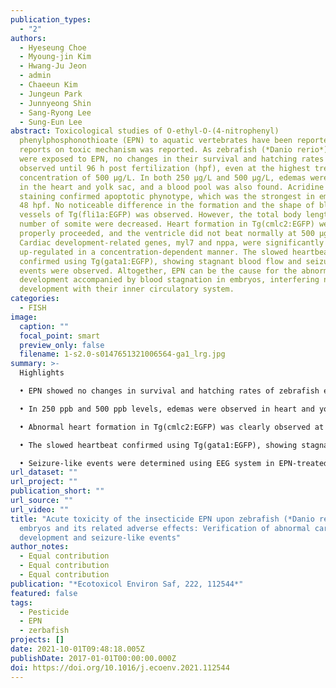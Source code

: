 ```yaml
---
publication_types:
  - "2"
authors:
  - Hyeseung Choe
  - Myoung-jin Kim
  - Hwang-Ju Jeon
  - admin
  - Chaeeun Kim
  - Jungeun Park
  - Junnyeong Shin
  - Sang-Ryong Lee
  - Sung-Eun Lee
abstract: Toxicological studies of O-ethyl-O-(4-nitrophenyl)
  phenylphosphonothioate (EPN) to aquatic vertebrates have been reported, but no
  reports on toxic mechanism was reported. As zebrafish (*Danio rerio*) embryos
  were exposed to EPN, no changes in their survival and hatching rates were
  observed until 96 h post fertilization (hpf), even at the highest treated
  concentration of 500 μg/L. In both 250 μg/L and 500 μg/L, edemas were observed
  in the heart and yolk sac, and a blood pool was also found. Acridine orange
  staining confirmed apoptotic phynotype, which was the strongest in embryos at
  48 hpf. No noticeable difference in the formation and the shape of blood
  vessels of Tg(fli1a:EGFP) was observed. However, the total body length and
  number of somite were decreased. Heart formation in Tg(cmlc2:EGFP) were not
  properly proceeded, and the ventricle did not beat normally at 500 μg/L level.
  Cardiac development-related genes, myl7 and nppa, were significantly down- and
  up-regulated in a concentration-dependent manner. The slowed heartbeat was
  confirmed using Tg(gata1:EGFP), showing stagnant blood flow and seizure-like
  events were observed. Altogether, EPN can be the cause for the abnormal heart
  development accompanied by blood stagnation in embryos, interfering normal
  development with their inner circulatory system.
categories:
  - FISH
image:
  caption: ""
  focal_point: smart
  preview_only: false
  filename: 1-s2.0-s0147651321006564-ga1_lrg.jpg
summary: >-
  Highlights

  • EPN showed no changes in survival and hatching rates of zebrafish embryos.

  • In 250 ppb and 500 ppb levels, edemas were observed in heart and yolk sac.

  • Abnormal heart formation in Tg(cmlc2:EGFP) was clearly observed at 500 ppb level.

  • The slowed heartbeat confirmed using Tg(gata1:EGFP), showing stagnant blood flow.

  • Seizure-like events were determined using EEG system in EPN-treated larvae.
url_dataset: ""
url_project: ""
publication_short: ""
url_source: ""
url_video: ""
title: "Acute toxicity of the insecticide EPN upon zebrafish (*Danio rerio*)
  embryos and its related adverse effects: Verification of abnormal cardiac
  development and seizure-like events"
author_notes:
  - Equal contribution
  - Equal contribution
  - Equal contribution
publication: "*Ecotoxicol Environ Saf, 222, 112544*"
featured: false
tags:
  - Pesticide
  - EPN
  - zerbafish
projects: []
date: 2021-10-01T09:48:18.005Z
publishDate: 2017-01-01T00:00:00.000Z
doi: https://doi.org/10.1016/j.ecoenv.2021.112544
---
```

